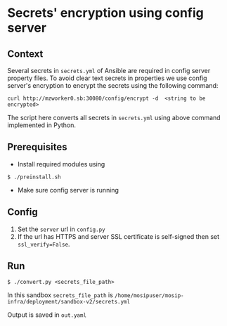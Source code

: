 # Secrets' encryption using config server
## Context
Several secrets in `secrets.yml` of Ansible are required in config server property files.  To avoid clear text secrets in properties we use config server's encryption to encrypt the secrets using the following command:
```
curl http://mzworker0.sb:30080/config/encrypt -d  <string to be encrypted>
```
The script here converts all secrets in `secrets.yml` using above command implemented in Python.

## Prerequisites
* Install required modules using
```
$ ./preinstall.sh
```
* Make sure config server is running

## Config
1. Set the `server` url in `config.py`
1. If the url has HTTPS and server SSL certificate is self-signed then set `ssl_verify=False`.

## Run
```
$ ./convert.py <secrets_file_path>
```
In this sandbox `secrets_file_path` is `/home/mosipuser/mosip-infra/deployment/sandbox-v2/secrets.yml`

Output is saved in `out.yaml`


